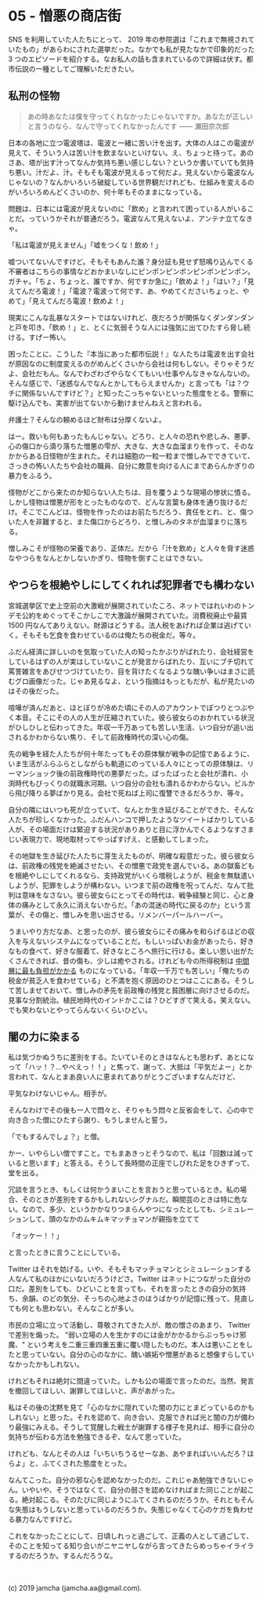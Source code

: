 

# 05 - 憎悪の商店街

SNS を利用していた人たちにとって、 2019 年の参院選は「これまで無視されていたもの」があらわにされた選挙だった。なかでも私が見たなかで印象的だった 3 つのエピソードを紹介する。なお私人の話も含まれているので詳細は伏す。都市伝説の一種としてご理解いただきたい。

## 私刑の怪物

> あの時あなたは僕を守ってくれなかったじゃないですか。あなたが正しいと言うのなら、なんで守ってくれなかったんです ―― 瀬田宗次郎

日本の各地に立つ電波塔は、電波と一緒に苦い汁を出す。大体の人はこの電波が見えて、そういう人は苦い汁を飲まないといけない。え、ちょっと待って。あのさあ、塔が出す汁ってなんか気持ち悪い感じしない？というか書いていても気持ち悪い。汁だよ、汁。そもそも電波が見えるって何だよ。見えないから電波なんじゃないの？なんかいろいろ破綻している世界観だけれども、仕組みを変えるのがいろいろめんどくさいのか、何十年もそのままになっている。

問題は、日本には電波が見えないのに「飲め」と言われて困っている人がいることだ。っていうかそれが普通だろう。電波なんて見えないよ、アンテナ立てなきゃ。

「私は電波が見えません」「嘘をつくな！飲め！」

嘘ついてないんですけど。そもそもあんた誰？身分証も見せず怒鳴り込んでくる不審者はこちらの事情などおかまいなしにピンポンピンポンピンポンピンポン。ガチャ。「ちょ、ちょっと、誰ですか、何ですか急に」「飲めよ！」「はい？」「見えてんだろ電波！」「電波？電波って何です、あ、やめてくださいちょっと、やめて」「見えてんだろ電波！飲めよ！」

現実にこんな乱暴なスタートではないけれど、夜だろうが関係なくダンダンダンと戸を叩き、「飲め！」と、とくに気弱そうな人には強気に出てひたすら脅し続ける。すげー怖い。

困ったことに、こうした『本当にあった都市伝説！』な人たちは電波を出す会社が原因なのに制度変えるのがめんどくさいから会社は何もしない。そりゃそうだよ、会社だもん。なんでわざわざやらなくてもいい仕事やんなきゃなんないの。そんな感じで、「迷惑なんでなんとかしてもらえませんか」と言っても「は？ウチに関係ないんですけど？」と知ったこっちゃないといった態度をとる。警察に駆け込んでも、実害が出てないから動けませんねえと言われる。

弁護士？そんなの頼めるほど財布は分厚くないよ。

はー。救いも何もあったもんじゃない。どろり、と人々の恐れや悲しみ、悪夢、心の傷口から滴り落ちた憎悪の雫が、大きな、大きな血溜まりを作って、そのなかからある日怪物が生まれた。それは細胞の一粒一粒まで憎しみでできていて、さっきの怖い人たちや会社の職員、自分に敵意を向ける人にまであらんかぎりの暴力をふるう。

怪物がどこから来たのか知らない人たちは、目を覆うような現場の惨状に憤る。しかし怪物は憎悪が形をとったものなので、どんな言葉も身体を通り抜けるだけ。そこでこんどは、怪物を作ったのはお前たちだろう、責任をとれ、と、傷ついた人を非難すると、また傷口からどろり、と憎しみのタネが血溜まりに落ちる。

憎しみこそが怪物の栄養であり、正体だ。だから「汁を飲め」と人々を脅す迷惑なやつらをなんとかしないかぎり、怪物を倒すことはできない。

## やつらを根絶やしにしてくれれば犯罪者でも構わない

宮城選挙区で史上空前の大激戦が展開されていたころ、ネットではれいわのトンデモ公約をめぐってそこかしこで大激論が展開されていた。消費税廃止や最賃 1500 円なんてありえない。財源はどうする。法人税をあげれば企業は逃げていく。そもそも乞食を食わせているのは俺たちの税金だ。等々。

ふだん経済に詳しいのを気取っていた人の知ったかぶりがばれたり、会社経営をしているはずの人が実はしていないことが発言からばれたり、互いにブチ切れて罵詈雑言をあびせつづけていたり、目を背けたくなるような醜い争いはまさに読むグロ画像だった。じゃあ見るなよ、という指摘はもっともだが、私が見たいのはその後だった。

喧嘩が済んだあと、ほとぼりが冷めた頃にその人のアカウントでぽつりとつぶやく本音。そこにその人の人生が圧縮されていた。彼ら彼女らのおかれている状況がひしひしと伝わってきた。年収一千万あっても苦しい生活、いつ自分が追い出されるかわからない焦り、そして前政権時代の深い心の傷。

先の戦争を経た人たちが何十年たってもその原体験が戦争の記憶であるように、いま生活がふらふらとしながらも軌道にのっている人々にとっての原体験は、リーマンショック後の前政権時代の悪夢だった。ばったばったと会社が潰れ、小渕時代もびっくりの就職氷河期。いつ自分の会社も潰れるかわからない。ビルから飛び降りる夢ばかり見る。会社で死ねば上司に復讐できるだろうか、等々。

自分の隣にはいつも死が立っていて、なんとか生き延びることができた、そんな人たちが珍しくなかった。ふだんハンコで押したようなツイートばかりしている人が、その場面だけは緊迫する状況がありありと目に浮かんでくるようなすさまじい表現力で、現地取材ってやっぱすげえ、と感動してしまった。

その地獄を生き延びた人たちに芽生えたものが、明確な殺意だった。彼ら彼女らは、前政権の残党を絶滅させたい、その憎悪で政党を選んでいる。あの獄畜どもを根絶やしにしてくれるなら、支持政党がいくら増税しようが、税金を無駄遣いしようが、犯罪をしようが構わない。いつまで前の政権を呪ってんだ、なんて批判は意味をなさない。彼ら彼女らにとってその時代は、戦争経験と同じ、心と身体の痛みとして永久に消えないからだ。「あの混迷の時代に戻るのか」という言葉が、その傷と、憎しみを思い出させる。リメンバーパールハーバー。

うまいやり方だなあ、と思ったのが、彼ら彼女らにその痛みを和らげるほどの収入を与えないシステムになっていることだ。もしいっぱいお金があったら、好きなもの食べて、好きな服着て、好きなところへ旅行に行ける。楽しい思い出がたくさんできれば、昔の傷も、少しは癒やされる。けれども今の所得税制は [中間層に最も負担がかかる](https://toyokeizai.net/articles/-/201951?page=3) ものになっている。「年収一千万でも苦しい」「俺たちの税金が貧乏人を食わせている」と不満を抱く原因のひとつはここにある。そうして苦しませておいて、憎しみの矛先を前政権の残党と貧困層に向けさせるのだ。見事な分割統治。植民地時代のインドかここは？ひどすぎて笑える。笑えない。でも笑わないとやってらんないくらいひどい。

## 闇の力に染まる

私は気づかぬうちに差別をする。たいていそのときはなんとも思わず、あとになって「ハッ！？…やべえっ！！」と焦って、謝って、大抵は「平気だよー」とか言われて、なんとまあ良い人に恵まれてありがとうございますなんだけど、

平気なわけないじゃん。相手が。

そんなわけでその後も一人で悶々と、そりゃもう悶々と反省会をして、心の中で向き合った僧にひたすら謝り、もうしませんと誓う。

「でもするんでしょ？」と僧。

かー、いやらしい僧ですこと。でもまあきっとそうなので、私は「回数は減っていると思います」と答える。そうして長時間の正座でしびれた足をひきずって、堂を出る。

冗談を言うとき、もしくは何かうまいことを言おうと思っているとき。私の場合、そのときが差別をするかもしれないシグナルだ。瞬間芸のときは特に危ない。なので、多少、というかかなりつまらんやつになったとしても、シミュレーションして、頭のなかのムキムキマッチョマンが親指を立てて

「オッケー！！」

と言ったときに言うことにしている。

Twitter はそれを妨げる。いや、そもそもマッチョマンとシミュレーションする人なんて私のほかにいないだろうけどさ。Twitter はネットにつながった自分の口だ。差別をしても、ひどいことを言っても、それを言ったときの自分の気持ち、余韻、のどの気分、そっちの心地よさのほうばかりが記憶に残って、見直しても何とも思わない。そんなことが多い。

市民の立場に立って活動し、尊敬されてきた人が、敵の憎さのあまり、 Twitter で差別を煽った。 "弱い立場の人を生かすのには金がかかるからぶっちゃけ邪魔、" という考えを二重三重四重五重に覆い隠したものだ。本人は悪いことをしたと思っていない。自分の心のなかに、醜い嫉妬や憎悪があると想像すらしていなかったかもしれない。

けれどもそれは絶対に間違っていた。しかも公の場面で言ったのだ。当然、発言を撤回してほしい、謝罪してほしいと、声があがった。

私はその後の沈黙を見て「心のなかに隠れていた闇の力にとまどっているのかもしれない」と思った。それを認めて、向き合い、克服できれば光と闇の力が備わり最強にみえる。そうして覚醒した戦士が謝罪する様子を見れば、相手に自分の気持ちが伝わる方法を勉強できるぞ、なんて思っていた。

けれども、なんとその人は「いちいちうるせーなあ、あやまればいいんだろ？ほらよ」と、ふてくされた態度をとった。

なんてこった。自分の邪な心を認めなかったのだ。これじゃあ勉強できないじゃん。いやいや、そうではなくて、自分の弱さを認めなければまた同じことが起こる。絶対起こる。そのたびに同じようにふてくされるのだろうか。それともそんな失態はもうしないと思っているのだろうか。失態じゃなくて心のケガを負わせる暴力なんですけど。

これをなかったことにして、日頃しれっと過ごして、正義の人として過ごして、そのことを知ってる知り合いがニヤニヤしながら言ってきたらめっちゃイライラするのだろうか。するんだろうな。

<br>
<br>
(c) 2019 jamcha (jamcha.aa@gmail.com).

